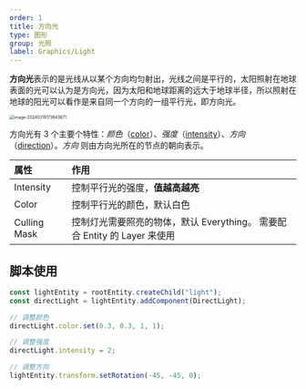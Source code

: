```yaml
---
order: 1
title: 方向光
type: 图形
group: 光照
label: Graphics/Light
---
```


**方向光**表示的是光线从以某个方向均匀射出，光线之间是平行的，太阳照射在地球表面的光可以认为是方向光，因为太阳和地球距离的远大于地球半径，所以照射在地球的阳光可以看作是来自同一个方向的一组平行光，即方向光。

<img src="https://gw.alipayobjects.com/zos/OasisHub/a7f8b3f7-1a5f-4a56-8e57-1636a72aa1fb/image-20240319173643671.png" alt="image-20240319173643671" style="zoom:50%;" />

方向光有 3 个主要个特性：_颜色_（[color](/apis/core/#DirectLight-color)）、_强度_（[intensity](/apis/core/#DirectLight-intensity)）、_方向_（[direction](/apis/core/#DirectLight-direction)）。_方向_ 则由方向光所在的节点的朝向表示。

| 属性      | 作用                             |
| :-------- | :------------------------------- |
| Intensity | 控制平行光的强度，**值越高越亮** |
| Color     | 控制平行光的颜色，默认白色       |
| Culling Mask     | 控制灯光需要照亮的物体，默认 Everything。 需要配合 Entity 的 Layer 来使用  |



## 脚本使用

```typescript
const lightEntity = rootEntity.createChild("light");
const directLight = lightEntity.addComponent(DirectLight);

// 调整颜色
directLight.color.set(0.3, 0.3, 1, 1);

// 调整强度
directLight.intensity = 2;

// 调整方向
lightEntity.transform.setRotation(-45, -45, 0);
```
